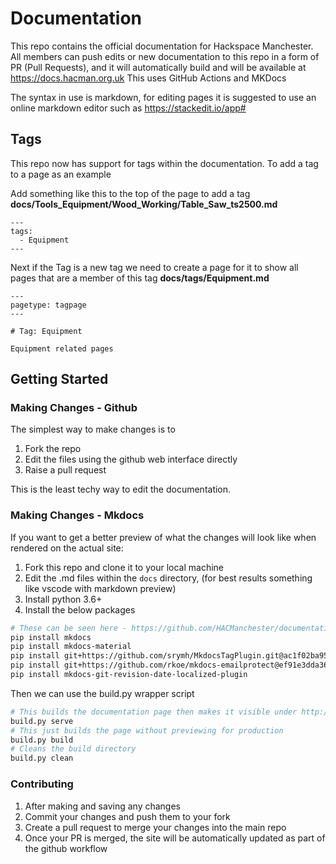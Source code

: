 
# Documentation

This repo contains the official documentation for Hackspace Manchester. 
All members can push edits or new documentation to this repo in a form of PR (Pull Requests), and it will automatically build and will be available at https://docs.hacman.org.uk
This uses GitHub Actions and MKDocs

The syntax in use is markdown, for editing pages it is suggested to use an online markdown editor such as
https://stackedit.io/app#

## Tags

This repo now has support for tags within the documentation.
To add a tag to a page as an example

Add something like this to the top of the page to add a tag
**docs/Tools_Equipment/Wood_Working/Table_Saw_ts2500.md**
```
---
tags:
  - Equipment
---
```

Next if the Tag is a new tag we need to create a page for it
to show all pages that are a member of this tag
**docs/tags/Equipment.md**
```
---
pagetype: tagpage
---

# Tag: Equipment

Equipment related pages
```

## Getting Started

### Making Changes - Github

The simplest way to make changes is to

1. Fork the repo
2. Edit the files using the github web interface directly
3. Raise a pull request

This is the least techy way to edit the documentation.

### Making Changes - Mkdocs

If you want to get a better preview of what the changes will look like when rendered on the actual site:

1. Fork this repo and clone it to your local machine
2. Edit the .md files within the `docs` directory, (for best results something like vscode with markdown preview)
3. Install python 3.6+
4. Install the below packages

```sh
# These can be seen here - https://github.com/HACManchester/documentation/blob/master/.github/workflows/ci.yml
pip install mkdocs
pip install mkdocs-material
pip install git+https://github.com/srymh/MkdocsTagPlugin.git@ac1f02ba95527d11d84b5ec87f4e63851d57fc7d
pip install git+https://github.com/rkoe/mkdocs-emailprotect@ef91e3dda367bd6a3f65dda183559e1b929d6240
pip install mkdocs-git-revision-date-localized-plugin
```

Then we can use the build.py wrapper script
```sh
# This builds the documentation page then makes it visible under http://127.0.0.1:8000
build.py serve
# This just builds the page without previewing for production
build.py build
# Cleans the build directory
build.py clean
```

### Contributing

1. After making and saving any changes
2. Commit your changes and push them to your fork
3. Create a pull request to merge your changes into the main repo
4. Once your PR is merged, the site will be automatically updated as part of the github workflow
